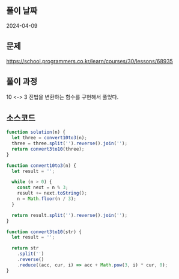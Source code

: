 ## 풀이 날짜

2024-04-09

## 문제

https://school.programmers.co.kr/learn/courses/30/lessons/68935

## 풀이 과정

10 <-> 3 진법을 변환하는 함수를 구현해서 풀었다.

## 소스코드

```js
function solution(n) {
  let three = convert10to3(n);
  three = three.split('').reverse().join('');
  return convert3to10(three);
}

function convert10to3(n) {
  let result = '';

  while (n > 0) {
    const next = n % 3;
    result += next.toString();
    n = Math.floor(n / 3);
  }

  return result.split('').reverse().join('');
}

function convert3to10(str) {
  let result = '';

  return str
    .split('')
    .reverse()
    .reduce((acc, cur, i) => acc + Math.pow(3, i) * cur, 0);
}
```
